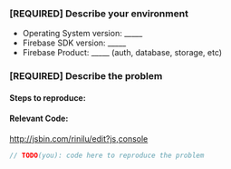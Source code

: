 <!-- Step 1 [READ THIS] -->
<!--
Are you in the right place?
  * For issues or feature requests related to __the code in this repository__
    file a Github issue.
    * If this is a __feature request__ make sure the issue title starts with "FR:".
  * For general technical questions, post a question on [StackOverflow](http://stackoverflow.com/)
    with the firebase tag.
  * For general Firebase discussion, use the [firebase-talk](https://groups.google.com/forum/#!forum/firebase-talk)
    google group.
  * For help troubleshooting your application that does not fall under one
    of the above categories, reach out to the personalized
    [Firebase support channel](https://firebase.google.com/support/).
-->

<!-- Step 2 -->

### [REQUIRED] Describe your environment

  * Operating System version: _____
  * Firebase SDK version: _____
  * Firebase Product: _____ (auth, database, storage, etc)

<!-- Step 3 -->

### [REQUIRED] Describe the problem

#### Steps to reproduce:
<!--
  What happened? How can we make the problem occur?
  This could be a description, log/console output, etc.
-->
#### Relevant Code:

<!-- Fork this JSBin, provide your own URL, or a simple code snippet below -->
http://jsbin.com/rinilu/edit?js,console

```javascript
// TODO(you): code here to reproduce the problem
```
